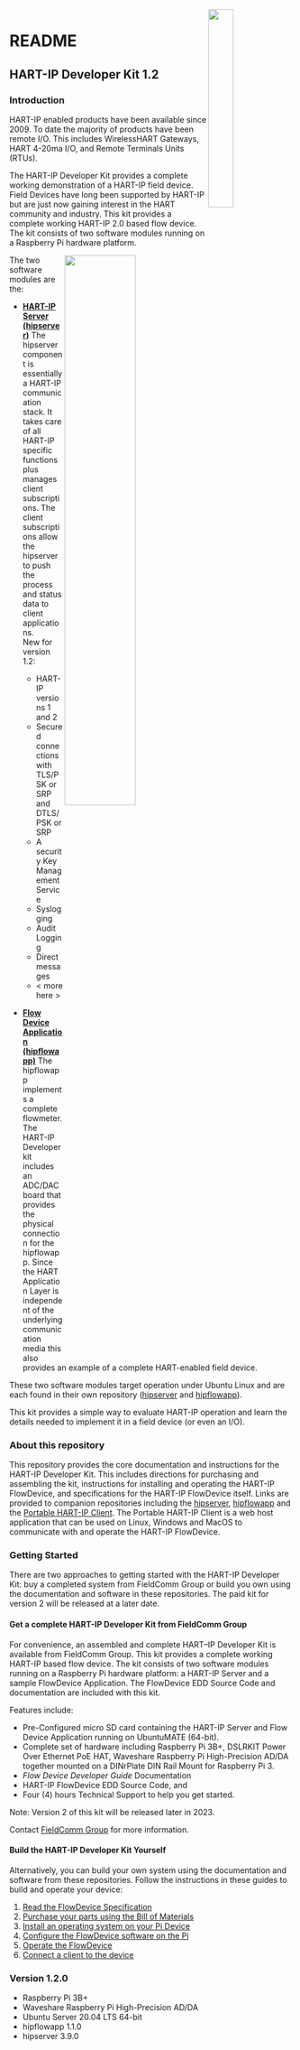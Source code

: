 
<img src="https://github.com/FieldCommGroup/HART-IP-Developer-Kit/blob/master/media/FCG_logo_horizontal_color_lg600px.png" width=30% Align=right>

# README

## HART-IP Developer Kit 1.2

### Introduction

HART-IP enabled products have been available since 2009. To date the majority of products have been remote I/O. This includes WirelessHART Gateways, HART 4-20ma I/O, and Remote Terminals Units \(RTUs\).

The HART-IP Developer Kit provides a complete working demonstration of a HART-IP field device. Field Devices have long been supported by HART-IP but are just now gaining interest in the HART community and industry. This kit provides a complete working HART-IP 2.0 based flow device. The kit consists of two software modules running on a Raspberry Pi hardware platform.

<img src="https://github.com/FieldCommGroup/HART-IP-Developer-Kit/blob/master/media/IMG_1950-cropped-1.png" width=50% Align=right>


The two software modules are the:
* [**HART-IP Server \(hipserver\)**](https://github.com/FieldCommGroup/hipserver)  The hipserver component is essentially a HART-IP communication stack. It takes care of all HART-IP specific functions plus manages client subscriptions. The client subscriptions allow the hipserver to push the process and status data to client applications.  \
	New for version 1.2:
	* HART-IP versions 1 and 2
	* Secured connections with TLS/PSK or SRP and DTLS/PSK or SRP
	* A security Key Management Service
	* Syslogging
	* Audit Logging
	* Direct messages
	* < more here >
	
* [**Flow Device Application \(hipflowapp\)**](https://github.com/FieldCommGroup/hipflowapp)  The hipflowapp implements a complete flowmeter. The HART-IP Developer kit includes an ADC/DAC board that provides the physical connection for the hipflowapp. Since the HART Application Layer is independent of the underlying communication media this also provides an example of a complete HART-enabled field device.

These two software modules target operation under Ubuntu Linux and are each found in their own repository \([hipserver](https://github.com/FieldCommGroup/hipserver) and [hipflowapp](https://github.com/FieldCommGroup/hipflowapp)\).

This kit provides a simple way to evaluate HART-IP operation and learn the details needed to implement it in a field device \(or even an I/O\).

### About this repository

This repository provides the core documentation and instructions for the HART-IP Developer Kit. This includes directions for purchasing and assembling the kit, instructions for installing and operating the HART-IP FlowDevice, and specifications for the HART-IP FlowDevice itself. Links are provided to companion repositories including the [hipserver](https://github.com/FieldCommGroup/hipserver), [hipflowapp](https://github.com/FieldCommGroup/hipflowapp) and the [Portable HART-IP Client](https://github.com/FieldCommGroup/Portable-HART-IP-Client). The Portable HART-IP Client is a web host application that can be used on Linux, Windows and MacOS to communicate with and operate the HART-IP FlowDevice.

### Getting Started
There are two approaches to getting started with the HART-IP Developer Kit: buy a completed system from FieldComm Group or build you own using the documentation and software in these repositories. The paid kit for version 2 will be released at a later date.

#### Get a complete HART-IP Developer Kit from FieldComm Group
For convenience, an assembled and complete HART–IP Developer Kit is available from FieldComm Group.  This kit provides a complete working HART-IP based flow device. The kit consists of two software modules running on a Raspberry Pi hardware platform: a HART-IP Server and a sample FlowDevice Application.  The FlowDevice EDD Source Code and documentation are included with this kit. 

Features include:
* Pre-Configured micro SD card containing the HART-IP Server and Flow Device Application running on UbuntuMATE (64-bit).
* Complete set of hardware including Raspberry Pi 3B+, DSLRKIT Power Over Ethernet PoE HAT, Waveshare Raspberry Pi High-Precision AD/DA together mounted on a DINrPlate DIN Rail Mount for Raspberry Pi 3.
* *Flow Device Developer Guide* Documentation
* HART-IP FlowDevice EDD Source Code, and 
* Four (4) hours Technical Support to help you get started.

Note: Version 2 of this kit will be released later in 2023.

Contact [FieldComm Group](https://www.fieldcommgroup.org/contact) for more information.

#### Build the HART-IP Developer Kit Yourself

Alternatively, you can build your own system using the documentation and software from these repositories. Follow the instructions in these guides to build and operate your device:

1. [Read the FlowDevice Specification](doc/hart-ip-flowdevice-spec.md)
2. [Purchase your parts using the Bill of Materials](doc/bill-of-materials.md)
3. [Install an operating system on your Pi Device](https://github.com/FieldCommGroup/HART-IP-Developer-Kit/blob/master/doc/install-os.md)
4. [Configure the FlowDevice software on the Pi](doc/configure-the-flow-device.md)
5. [Operate the FlowDevice](doc/operate-the-flow-device.md)
6. [Connect a client to the device](doc/connect-a-client.md)



### **Version 1.2.0**

* Raspberry Pi 3B+
* Waveshare Raspberry Pi High-Precision AD/DA
* Ubuntu Server 20.04 LTS 64-bit
* hipflowapp 1.1.0
* hipserver 3.9.0

